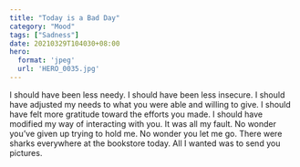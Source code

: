 ```yaml
---
title: "Today is a Bad Day"
category: "Mood"
tags: ["Sadness"]
date: 20210329T104030+08:00
hero:
  format: 'jpeg'
  url: 'HERO_0035.jpg'
---
```

I should have been less needy. I should have been less insecure. I should have adjusted my needs to what you were able and willing to give. I should have felt more gratitude toward the efforts you made. I should have modified my way of interacting with you. It was all my fault. No wonder you’ve given up trying to hold me. No wonder you let me go. There were sharks everywhere at the bookstore today. All I wanted was to send you pictures.
